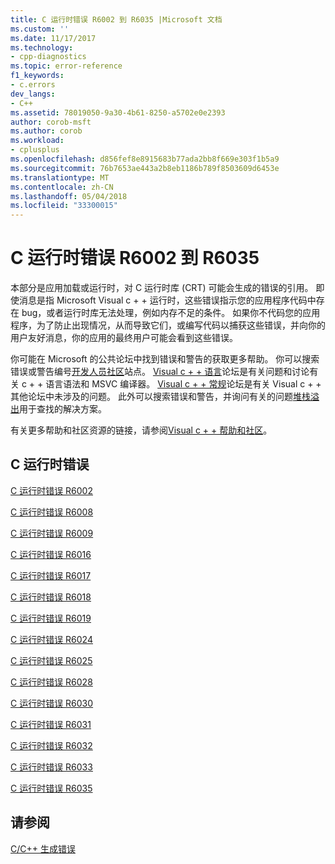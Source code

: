 ```yaml
---
title: C 运行时错误 R6002 到 R6035 |Microsoft 文档
ms.custom: ''
ms.date: 11/17/2017
ms.technology:
- cpp-diagnostics
ms.topic: error-reference
f1_keywords:
- c.errors
dev_langs:
- C++
ms.assetid: 78019050-9a30-4b61-8250-a5702e0e2393
author: corob-msft
ms.author: corob
ms.workload:
- cplusplus
ms.openlocfilehash: d856fef8e8915683b77ada2bb8f669e303f1b5a9
ms.sourcegitcommit: 76b7653ae443a2b8eb1186b789f8503609d6453e
ms.translationtype: MT
ms.contentlocale: zh-CN
ms.lasthandoff: 05/04/2018
ms.locfileid: "33300015"
---
```

# <a name="c-runtime-errors-r6002-through-r6035"></a>C 运行时错误 R6002 到 R6035

本部分是应用加载或运行时，对 C 运行时库 (CRT) 可能会生成的错误的引用。 即使消息是指 Microsoft Visual c + + 运行时，这些错误指示您的应用程序代码中存在 bug，或者运行时库无法处理，例如内存不足的条件。 如果你不代码您的应用程序，为了防止出现情况，从而导致它们，或编写代码以捕获这些错误，并向你的用户友好消息，你的应用的最终用户可能会看到这些错误。

你可能在 Microsoft 的公共论坛中找到错误和警告的获取更多帮助。 你可以搜索错误或警告编号[开发人员社区](https://go.microsoft.com/fwlink/p/?linkid=820594)站点。 [Visual c + + 语言](http://go.microsoft.com/fwlink/p/?linkid=158195)论坛是有关问题和讨论有关 c + + 语言语法和 MSVC 编译器。 [Visual c + + 常规](http://go.microsoft.com/fwlink/p/?linkid=158194)论坛是有关 Visual c + + 其他论坛中未涉及的问题。 此外可以搜索错误和警告，并询问有关的问题[堆栈溢出](http://stackoverflow.com/)用于查找的解决方案。

有关更多帮助和社区资源的链接，请参阅[Visual c + + 帮助和社区](../../visual-cpp-help-and-community.md)。

## <a name="c-runtime-errors"></a>C 运行时错误

[C 运行时错误 R6002](../../error-messages/tool-errors/c-runtime-error-r6002.md)

[C 运行时错误 R6008](../../error-messages/tool-errors/c-runtime-error-r6008.md)

[C 运行时错误 R6009](../../error-messages/tool-errors/c-runtime-error-r6009.md)

[C 运行时错误 R6016](../../error-messages/tool-errors/c-runtime-error-r6016.md)

[C 运行时错误 R6017](../../error-messages/tool-errors/c-runtime-error-r6017.md)

[C 运行时错误 R6018](../../error-messages/tool-errors/c-runtime-error-r6018.md)

[C 运行时错误 R6019](../../error-messages/tool-errors/c-runtime-error-r6019.md)

[C 运行时错误 R6024](../../error-messages/tool-errors/c-runtime-error-r6024.md)

[C 运行时错误 R6025](../../error-messages/tool-errors/c-runtime-error-r6025.md)

[C 运行时错误 R6028](../../error-messages/tool-errors/c-runtime-error-r6028.md)

[C 运行时错误 R6030](../../error-messages/tool-errors/c-runtime-error-r6030.md)

[C 运行时错误 R6031](../../error-messages/tool-errors/c-runtime-error-r6031.md)

[C 运行时错误 R6032](../../error-messages/tool-errors/c-runtime-error-r6032.md)

[C 运行时错误 R6033](../../error-messages/tool-errors/c-runtime-error-r6033.md)

[C 运行时错误 R6035](../../error-messages/tool-errors/c-runtime-error-r6035.md)

## <a name="see-also"></a>请参阅

[C/C++ 生成错误](../../error-messages/compiler-errors-1/c-cpp-build-errors.md)  